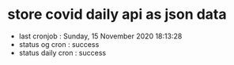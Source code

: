 # store covid daily api as json data

- last cronjob : Sunday, 15 November 2020 18:13:28
- status og cron : success
- status daily cron : success
      
      